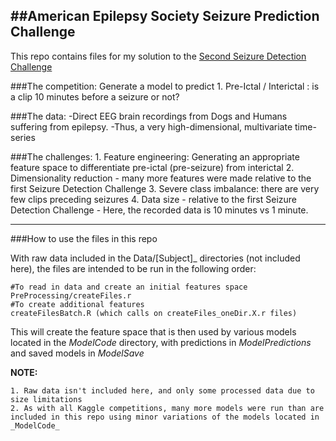 ##American Epilepsy Society Seizure Prediction Challenge
---

This repo contains files for my solution to the [Second Seizure Detection Challenge](http://www.kaggle.com/c/seizure-prediction)


###The competition: Generate a model to predict
    1. Pre-Ictal / Interictal : is a clip 10 minutes before a seizure or not?
    
###The data:
    -Direct EEG brain recordings from Dogs and Humans suffering from epilepsy.
    -Thus, a very high-dimensional, multivariate time-series 

###The challenges:
    1. Feature engineering:  Generating an appropriate feature space to differentiate pre-ictal (pre-seizure) from interictal
    2. Dimensionality reduction - many more features were made relative to 
       the first Seizure Detection Challenge
    3. Severe class imbalance: there are very few clips preceding seizures
    4. Data size - relative to the first Seizure Detection Challenge -
        Here, the recorded data is 10 minutes vs 1 minute. 

---

###How to use the files in this repo

With raw data included in the Data/[Subject]_ directories (not included here), the files are intended to be run in the following order:

```
#To read in data and create an initial features space
PreProcessing/createFiles.r
#To create additional features
createFilesBatch.R (which calls on createFiles_oneDir.X.r files)

```

This will create the feature space that is then used by various models located in the _ModelCode_ directory, with predictions in _ModelPredictions_ and saved models in _ModelSave_

__NOTE:__

    1. Raw data isn't included here, and only some processed data due to size limitations
    2. As with all Kaggle competitions, many more models were run than are included in this repo using minor variations of the models located in _ModelCode_
